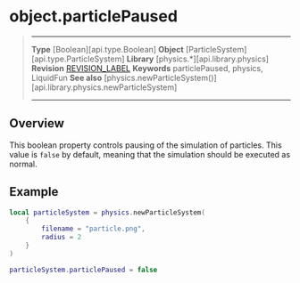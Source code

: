 # object.particlePaused

> --------------------- ------------------------------------------------------------------------------------------
> __Type__              [Boolean][api.type.Boolean]
> __Object__            [ParticleSystem][api.type.ParticleSystem]
> __Library__           [physics.*][api.library.physics]
> __Revision__          [REVISION_LABEL](REVISION_URL)
> __Keywords__          particlePaused, physics, LiquidFun
> __See also__          [physics.newParticleSystem()][api.library.physics.newParticleSystem]
> --------------------- ------------------------------------------------------------------------------------------


## Overview

This boolean property controls pausing of the simulation of particles. This value is `false` by default, meaning that the simulation should be executed as normal.


## Example

``````lua
local particleSystem = physics.newParticleSystem(
	{
		filename = "particle.png",
		radius = 2
	}
)

particleSystem.particlePaused = false
``````
